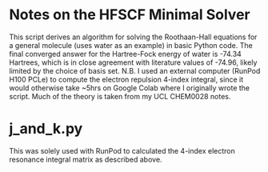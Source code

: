 # Notes on the HFSCF Minimal Solver
This script derives an algorithm for solving the Roothaan-Hall equations for a general molecule (uses water as an example) 
in basic Python code. The final converged answer for the Hartree-Fock energy of water is -74.34 Hartrees, which is in close 
agreement with literature values of -74.96, likely limited by the choice of basis set. N.B. I used an external computer 
(RunPod H100 PCLe) to compute the electron repulsion 4-index integral, since it would otherwise take ~5hrs on Google Colab 
where I originally wrote the script. Much of the theory is taken from my UCL CHEM0028 notes.

# j_and_k.py
This was solely used with RunPod to calculated the 4-index electron resonance integral matrix as described above.
